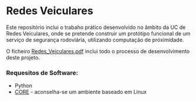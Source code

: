 # Redes Veiculares

Este repositório inclui o trabaho prático desenvolvido no âmbito da UC de Redes Veiculares, 
onde se pretende construir um protótipo funcional de um serviço de segurança rodoviária, utilizando
computação de próximidade.

O ficheiro [Redes_Veiculares.pdf](https://github.com/tiagojoseas/Redes-Veiculares/blob/main/Redes_Veiculares.pdf) inclui todo 
o processo de desenvolvimento deste projeto.

### Requesitos de Software:
- Python
- [CORE](https://github.com/coreemu/core) - aconselha-se um ambiente baseado em Linux
